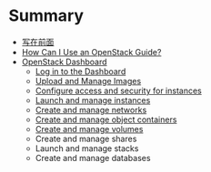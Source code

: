 # Summary

* [写在前面](index.md)
* [How Can I Use an OpenStack Guide?](how_can_i_use_an_openstack_cloud/index.md)
* [OpenStack Dashboard](openstack_dashboard/index.md)
   * [Log in to the Dashboard](openstack_dashboard/log_in_dashboard.md)
   * [Upload and Manage Images](openstack_dashboard/dashboard_manage_images.md)
   * [Configure access and security for instances](openstack_dashboard/configure_access_and_security_for_instances.md)
   * [Launch and manage instances](dashboard_launch_instances.md)
   * [Create and manage networks](openstack_dashboard/dashboard_create_networks.md)
   * [Create and manage object containers](openstack_dashboard/dashboard_manage_containers.md)
   * [Create and manage volumes](openstack_dashboard/dashboard_manage_volumes.md)
   * Create and manage shares
   * Launch and manage stacks
   * Create and manage databases

